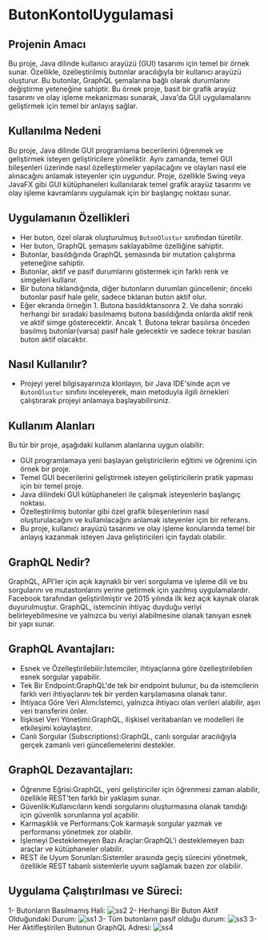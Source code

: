 # ButonKontolUygulamasi
 ## Projenin Amacı
Bu proje, Java dilinde kullanıcı arayüzü (GUI) tasarımı için temel bir örnek sunar. Özellikle, özelleştirilmiş butonlar aracılığıyla bir kullanıcı arayüzü oluşturur. Bu butonlar, GraphQL şemalarına bağlı olarak durumlarını değiştirme yeteneğine sahiptir. Bu örnek proje, basit bir grafik arayüz tasarımı ve olay işleme mekanizması sunarak, Java'da GUI uygulamalarını geliştirmek için temel bir anlayış sağlar.

## Kullanılma Nedeni
Bu proje, Java dilinde GUI programlama becerilerini öğrenmek ve geliştirmek isteyen geliştiricilere yöneliktir. Aynı zamanda, temel GUI bileşenleri üzerinde nasıl özelleştirmeler yapılacağını ve olayları nasıl ele alınacağını anlamak isteyenler için uygundur. Proje, özellikle Swing veya JavaFX gibi GUI kütüphaneleri kullanılarak temel grafik arayüz tasarımı ve olay işleme kavramlarını uygulamak için bir başlangıç noktası sunar.
## Uygulamanın Özellikleri 
- Her buton, özel olarak oluşturulmuş `ButonOlustur` sınıfından türetilir.
- Her buton, GraphQL şemasını saklayabilme özelliğine sahiptir.
- Butonlar, basıldığında GraphQL şemasında bir mutation çalıştırma yeteneğine sahiptir.
- Butonlar, aktif ve pasif durumlarını göstermek için farklı renk ve simgeleri kullanır.
- Bir butona tıklandığında, diğer butonların durumları güncellenir; önceki butonlar pasif hale gelir, sadece tıklanan buton aktif olur.
- Eğer ekranda örneğin 1. Butona basıldıktansonra  2.  Ve  daha  sonraki  herhangi  bir sıradaki basılmamış butona basıldığında onlarda aktif renk ve aktif simge gösterecektir. Ancak 1. Butona tekrar basılırsa önceden basılmış butonlar(varsa) pasif hale gelecektir ve sadece tekrar basılan buton aktif olacaktır.
## Nasıl Kullanılır?
- Projeyi yerel bilgisayarınıza klonlayın, bir Java IDE'sinde açın ve `ButonOlustur` sınıfını inceleyerek, main metoduyla ilgili örnekleri çalıştırarak projeyi anlamaya başlayabilirsiniz.
## Kullanım Alanları
  Bu tür bir proje, aşağıdaki kullanım alanlarına uygun olabilir:
- GUI programlamaya yeni başlayan geliştiricilerin eğitimi ve öğrenimi için örnek bir proje.
- Temel GUI becerilerini geliştirmek isteyen geliştiricilerin pratik yapması için bir temel proje.
- Java dilindeki GUI kütüphaneleri ile çalışmak isteyenlerin başlangıç noktası.
- Özelleştirilmiş butonlar gibi özel grafik bileşenlerinin nasıl oluşturulacağını ve kullanılacağını anlamak isteyenler için bir referans.
- Bu proje, kullanıcı arayüzü tasarımı ve olay işleme konularında temel bir anlayış kazanmak isteyen Java geliştiricileri için faydalı olabilir.

## GraphQL Nedir?
GraphQL, API'ler için açık kaynaklı bir veri sorgulama ve işleme dili ve bu sorgularını ve mutastonlarını yerine getirmek için yazılmış uygulamalardır.
Facebook tarafından geliştirilmiştir ve 2015 yılında ilk kez açık kaynak olarak duyurulmuştur. GraphQL, istemcinin ihtiyaç duyduğu veriyi belirleyebilmesine ve yalnızca bu veriyi alabilmesine olanak tanıyan esnek bir yapı sunar.

## GraphQL Avantajları:
- Esnek ve Özelleştirilebilir:İstemciler, ihtiyaçlarına göre özelleştirilebilen esnek sorgular yapabilir.
- Tek Bir Endpoint:GraphQL'de tek bir endpoint bulunur, bu da istemcilerin farklı veri ihtiyaçlarını tek bir yerden karşılamasına olanak tanır.
- İhtiyaca Göre Veri Alımı:İstemci, yalnızca ihtiyacı olan verileri alabilir, aşırı veri transferini önler.
- İlişkisel Veri Yönetimi:GraphQL, ilişkisel veritabanları ve modelleri ile etkileşimi kolaylaştırır.
- Canlı Sorgular (Subscriptions):GraphQL, canlı sorgular aracılığıyla gerçek zamanlı veri güncellemelerini destekler.
## GraphQL Dezavantajları:
- Öğrenme Eğrisi:GraphQL, yeni geliştiriciler için öğrenmesi zaman alabilir, özellikle REST'ten farklı bir yaklaşım sunar.
- Güvenlik:Kullanıcıların kendi sorgularını oluşturmasına olanak tanıdığı için güvenlik sorunlarına yol açabilir.
- Karmaşıklık ve Performans:Çok karmaşık sorgular yazmak ve performansı yönetmek zor olabilir.
- İşlemeyi Desteklemeyen Bazı Araçlar:GraphQL'i desteklemeyen bazı araçlar ve kütüphaneler olabilir.
- REST ile Uyum Sorunları:Sistemler arasında geçiş sürecini yönetmek, özellikle REST tabanlı sistemlerle uyum sağlamak bazen zor olabilir.


## Uygulama Çalıştırılması ve Süreci:
1- Butonların Basılmamış Hali:
![ss2](https://github.com/ayseguldal/ButonKontolUygulamasi/assets/118614193/ba36d860-465a-4b6f-b544-fc4da59290f3)
2- Herhangi Bir Buton Aktif Olduğundaki Durum:
![ss1](https://github.com/ayseguldal/ButonKontolUygulamasi/assets/118614193/b37c2d22-f8bb-44f3-ab75-fc32d0c31882)
3- Tüm butonların pasif olduğu durum:
![ss3](https://github.com/ayseguldal/ButonKontolUygulamasi/assets/118614193/a5ae7714-14bc-4ab0-ae98-09bf3f7e62be)
3- Her Aktifleştirilen Butonun GraphQL Adresi:
![ss4](https://github.com/ayseguldal/ButonKontolUygulamasi/assets/118614193/ec4540b1-a210-4419-ba39-c1701937cf86)


 
